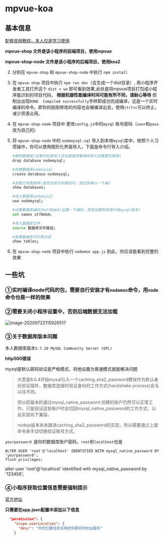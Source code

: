 # mpvue-koa
## 基本信息

[配套视频教程，本人仅是学习使用](https://www.bilibili.com/video/av83423939/)

**mpvue-shop 文件是该小程序的前端项目，使用mpvue**

**mpvue-shop-node 文件是该小程序的后端项目，使用koa2**

2. 分别在 `mpvue-shop` 和 `mpvue-shop-node` 中执行 `npm install`

3. 在 `mpvue-shop` 项目中执行 `npm run dev`（会生成一个dist目录）, 用小程序开发者工具打开这个 `dist > wx` 即可看到效果,此处是将mpvue项目打包成小程序能识别的项目代码。
**根据机器性能编译时间可能有所不同，请耐心等待**  控制台出现`DONE  Compiled successfully`字样即成功完成编译，这是一个实时编译的命令，即你的刚刚修改的内容也会被编译出去，使用`ctrl+c`可以终止，减少资源占用。

4. 在 `mpvue-shop-node` 项目中 更改`config.js`中的`mysql` 账号密码（`user`和`pass`改为自己的）

5. 将 `mpvue-shop-node` 中的 `nodemysql.sql` 导入到本地`mysql`库中，依照个人习惯操作，你可以使用图形化界面导入，下面是命令行导入介绍。

    ```bash
    #删除数据库(如果你前面导入同名数据想要继续导入则需要先删除)
    drop database nodemysql;

    #创建数据库nodenysql
    create database nodemysql;

    #查看已有数据库(虽然会提示创建成功，但还是确认一下😂)
    show databases;

    #进入数据库nodemysql
    use nodemysql;

    #设置数据库编码为utf8mb4(设置一下编码，若是设置失败请升级mysql版本)
    set names utf8mb4;

    #导入数据库文件
    source 数据库文件路径;

    #查看数据库中的表内容
    show tables;
    ```


5. 在 `mpvue-shop-node` 项目中执行 `nodemon app.js` 到此，你应该能看到完整的效果

## 一些坑

### ①实时编译node代码的包，需要自行安装才有`nodemon`命令，用`node`命令也是一样的效果

### ②需要关闭小程序设置中，否则后端数据无法加载

![image-20200722115926517](https://zoulam-pic-repo.oss-cn-beijing.aliyuncs.com/img/image-20200722115926517.png)

### ③关于数据库版本问题

本人数据库版本`5.7.29 MySQL Community Server (GPL)`

**http500错误**

mysql是默认密码验证是严格模式、将他设置为普通模式就能解决问题

>大意是8.0.4开始mysql引入一个caching_sha2_password模块作为默认身份验证插件，数据库连接时验证身份的工作方式(handshake process)会与以往不同。
>
>但以前版本的通过mysql_native_password 创建的账户仍然可以正常工作，只是验证这些账户时会切回mysql_native_password的工作方式，以此实现向下兼容。
>
>nodejs版本尚未跟进caching_sha2_password的实现，所以需要通过上面命令来手动切换验证账号方式。

`yourpassword `是你的数据库账户密码，`root`和`localhost`也是

```mysql
ALTER USER 'root'@'localhost' IDENTIFIED WITH mysql_native_password BY 'yourpassword';
flush privileges;
```

alter user 'root'@'localhost' identified with mysql_native_password by '123456';

### ④小程序获取位置信息需要强制提示

[官方地址](https://developers.weixin.qq.com/miniprogram/dev/reference/configuration/app.html#permission)

**只需要在app.json配置中添加以下信息**

```json
  "permission": {
    "scope.userLocation": {
      "desc": "你的位置信息将用提供更好的地址服务"
    }
```

